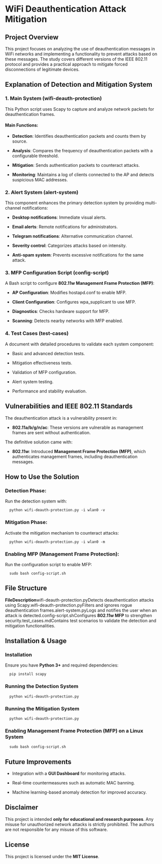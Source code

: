 WiFi Deauthentication Attack Mitigation
=======================================

Project Overview
----------------

This project focuses on analyzing the use of deauthentication messages in WiFi networks and implementing a functionality to prevent attacks based on these messages. The study covers different versions of the IEEE 802.11 protocol and provides a practical approach to mitigate forced disconnections of legitimate devices.

Explanation of Detection and Mitigation System
----------------------------------------------

### 1\. Main System (wifi-deauth-protection)

This Python script uses Scapy to capture and analyze network packets for deauthentication frames.

#### Main Functions:

*   **Detection**: Identifies deauthentication packets and counts them by source.
    
*   **Analysis**: Compares the frequency of deauthentication packets with a configurable threshold.
    
*   **Mitigation**: Sends authentication packets to counteract attacks.
    
*   **Monitoring**: Maintains a log of clients connected to the AP and detects suspicious MAC addresses.
    

### 2\. Alert System (alert-system)

This component enhances the primary detection system by providing multi-channel notifications:

*   **Desktop notifications**: Immediate visual alerts.
    
*   **Email alerts**: Remote notifications for administrators.
    
*   **Telegram notifications**: Alternative communication channel.
    
*   **Severity control**: Categorizes attacks based on intensity.
    
*   **Anti-spam system**: Prevents excessive notifications for the same attack.
    

### 3\. MFP Configuration Script (config-script)

A Bash script to configure **802.11w Management Frame Protection (MFP)**:

*   **AP Configuration**: Modifies hostapd.conf to enable MFP.
    
*   **Client Configuration**: Configures wpa\_supplicant to use MFP.
    
*   **Diagnostics**: Checks hardware support for MFP.
    
*   **Scanning**: Detects nearby networks with MFP enabled.
    

### 4\. Test Cases (test-cases)

A document with detailed procedures to validate each system component:

*   Basic and advanced detection tests.
    
*   Mitigation effectiveness tests.
    
*   Validation of MFP configuration.
    
*   Alert system testing.
    
*   Performance and stability evaluation.
    

Vulnerabilities and IEEE 802.11 Standards
-----------------------------------------

The deauthentication attack is a vulnerability present in:

*   **802.11a/b/g/n/ac**: These versions are vulnerable as management frames are sent without authentication.
    

The definitive solution came with:

*   **802.11w**: Introduced **Management Frame Protection (MFP)**, which authenticates management frames, including deauthentication messages.
    

How to Use the Solution
-----------------------

### Detection Phase:

Run the detection system with:

`   python wifi-deauth-protection.py -i wlan0 -v   `

### Mitigation Phase:

Activate the mitigation mechanism to counteract attacks:

`   python wifi-deauth-protection.py -i wlan0 -m   `

### Enabling MFP (Management Frame Protection):

Run the configuration script to enable MFP:

`   sudo bash config-script.sh   `

File Structure
--------------

**FileDescription**wifi-deauth-protection.pyDetects deauthentication attacks using Scapy.wifi-deauth-protection.pyFilters and ignores rogue deauthentication frames.alert-system.pyLogs and notifies the user when an attack is detected.config-script.shConfigures **802.11w MFP** to strengthen security.test\_cases.mdContains test scenarios to validate the detection and mitigation functionalities.

Installation & Usage
--------------------

### Installation

Ensure you have **Python 3+** and required dependencies:

`   pip install scapy   `

### Running the Detection System

`   python wifi-deauth-protection.py   `

### Running the Mitigation System

`   python wifi-deauth-protection.py   `

### Enabling Management Frame Protection (MFP) on a Linux System

`   sudo bash config-script.sh   `

Future Improvements
-------------------

*   Integration with a **GUI Dashboard** for monitoring attacks.
    
*   Real-time countermeasures such as automatic MAC banning.
    
*   Machine learning-based anomaly detection for improved accuracy.
    

Disclaimer
----------

This project is intended **only for educational and research purposes**. Any misuse for unauthorized network attacks is strictly prohibited. The authors are not responsible for any misuse of this software.

License
-------

This project is licensed under the **MIT License**.
